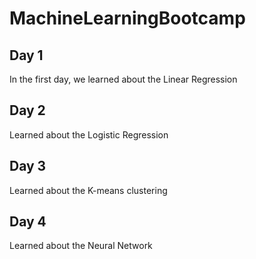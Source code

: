 # MachineLearningBootcamp

## Day 1
In the first day, we learned about the Linear Regression

## Day 2
Learned about the Logistic Regression

## Day 3
Learned about the K-means clustering

## Day 4
Learned about the Neural Network
